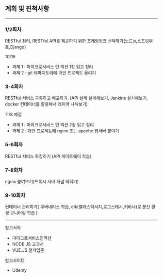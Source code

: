 ## 계획 및 진척사항
- - -

### 1/2회차 
RESTful 정리, RESTful API를 제공하기 위한 프레임워크 선택하기(노드js,스프링부트,Django)

10/19
- 과제 1 : 마이크로서비스 인 액션 1장 읽고 정리
- 과제 2 : git 레파지토리에 개인 프로젝트 올리기 

### 3-4회차 
RESTful 서비스 구축하고 배포하기. (API 실제 설계해보기, Jenkins 설치해보기, docker 컨테이너를 활용해서 레이어 나눠보기)

11/8 예정 
- 과제 1 : 마이크로서비스 인 액션 2장 읽고 정리
- 과제 2 : 개인 프로젝트에 nginx 또는 apache 웹서버 붙이기

### 5-6회차 
RESTful 서비스 확장하기 (API 게이트웨이 학습)

### 7-8회차 
nginx 붙여보기(프록시 서버 개념 익히기)

### 9-10회차 
컨테이너 관리하기( 쿠버네티스 학습, elk(엘라스틱서치,로그스태시,키바나)로 분산 환경 모니터링 학습 )

- - -
참고서적
- 마이크로서비스인액션
- NODE.JS 교과서
- VUE.JS 철저입문

참고사이트
- Udemy
